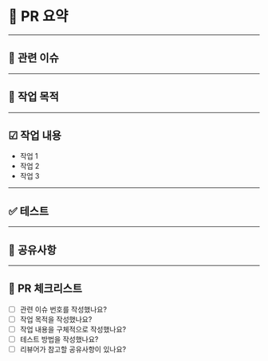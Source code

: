 # 📑 PR 요약
<!-- 이 PR은 어떤 작업을 했는지 간단히 요약해주세요. -->

---

## 🔗 관련 이슈
<!-- 관련 이슈 번호를 적어주세요. (예: #12) -->

---

## 💭 작업 목적
<!-- 이 작업(기능 추가, 버그 수정, 문서 작업 등)을 하게 된 이유를 작성해주세요. -->

---

## ☑ 작업 내용
<!-- 어떤 작업이 있었는지 구체적으로 적어주세요. -->
- 작업 1
- 작업 2
- 작업 3

---

## ✅ 테스트
<!-- 해당 작업을 어떻게 테스트했는지 작성해주세요. 
     (예: 단위 테스트 추가, 수동 테스트 시나리오 등) -->

---

## 📣 공유사항
<!-- 리뷰어에게 공유하거나 요청할 내용이 있다면 적어주세요. -->

---

## 🧾 PR 체크리스트
- [ ] 관련 이슈 번호를 작성했나요?
- [ ] 작업 목적을 작성했나요?
- [ ] 작업 내용을 구체적으로 작성했나요?
- [ ] 테스트 방법을 작성했나요?
- [ ] 리뷰어가 참고할 공유사항이 있나요?